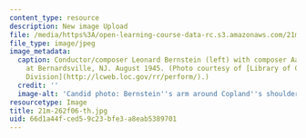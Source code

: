 ```yaml
---
content_type: resource
description: New image Upload
file: /media/https%3A/open-learning-course-data-rc.s3.amazonaws.com/21m-262-modern-music-1900-1960-fall-2006/66d1a44fced59c23bfe3a8eab5389701_21m-262f06-th.jpg
file_type: image/jpeg
image_metadata:
  caption: Conductor/composer Leonard Bernstein (left) with composer Aaron Copland
    at Bernardsville, NJ. August 1945. (Photo courtesy of [Library of Congress, Music
    Division](http://lcweb.loc.gov/rr/perform/).)
  credit: ''
  image-alt: 'Candid photo: Bernstein''s arm around Copland''s shoulder; Copland singing.'
resourcetype: Image
title: 21m-262f06-th.jpg
uid: 66d1a44f-ced5-9c23-bfe3-a8eab5389701
---
```

